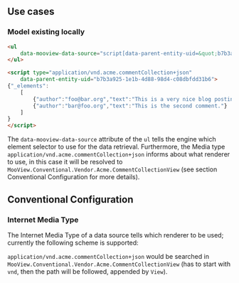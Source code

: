 ## Use cases

### Model existing locally

```html
<ul
	data-mooview-data-source="script[data-parent-entity-uid=&quot;b7b3a925-1e1b-4d88-98d4-c08dbfdd31b6&quot;]">
</ul>

<script type="application/vnd.acme.commentCollection+json"
	data-parent-entity-uid="b7b3a925-1e1b-4d88-98d4-c08dbfdd31b6">
{"_elements":
	[
		{"author":"foo@bar.org","text":"This is a very nice blog posting."},
		{"author":"bar@foo.org","text":"This is the second comment."}
	]
}
</script>
```

The `data-mooview-data-source` attribute of the `ul` tells the engine which element selector to use for the data
retrieval. Furthermore, the Media type `application/vnd.acme.commentCollection+json` informs about what renderer to use,
in this case it will be resolved to `MooView.Conventional.Vendor.Acme.CommentCollectionView` (see section Conventional
Configuration for more details).



## Conventional Configuration

### Internet Media Type

The Internet Media Type of a data source tells which renderer to be used; currently the following scheme is supported:

`application/vnd.acme.commentCollection+json` would be searched in `MooView.Conventional.Vendor.Acme.CommentCollectionView`
(has to start with `vnd`, then the path will be followed, appended by `View`).
